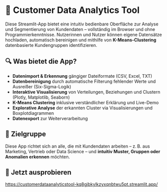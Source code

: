 # 🤖 Customer Data Analytics Tool

Diese Streamlit-App bietet eine intuitiv bedienbare Oberfläche zur Analyse und Segmentierung von Kundendaten – vollständig im Browser und ohne Programmierkenntnisse. Nutzerinnen und Nutzer können eigene Datensätze hochladen, automatisch bereinigen und mithilfe von **K-Means-Clustering** datenbasierte Kundengruppen identifizieren.

## 🔍 Was bietet die App?

- **Datenimport & Erkennung** gängiger Dateiformate (CSV, Excel, TXT)
- **Datenbereinigung** durch automatische Filterung fehlender Werte und Ausreißer (Six-Sigma-Logik)
- **Interaktive Visualisierung** von Verteilungen, Beziehungen und Clustern (Plotly, Matplotlib, Seaborn)
- **K-Means Clustering** inklusive verständlicher Erklärung und Live-Demo
- **Explorative Analyse** der erkannten Cluster via Visualisierungen und Boxplotdiagrammen 
- **Datenexport** zur Weiterverarbeitung

## 🎯 Zielgruppe

Diese App richtet sich an alle, die mit Kundendaten arbeiten – z. B. aus Marketing, Vertrieb oder Data Science – und **intuitiv Muster, Gruppen oder Anomalien erkennen** möchten.

## 🚀 Jetzt ausprobieren

https://customerdataanalyticstool-kq8gjbkylkzyxqnbtwu5pt.streamlit.app/  
